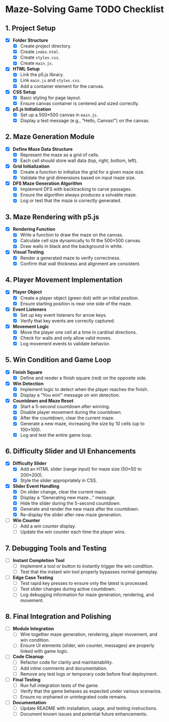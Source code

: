 # Maze-Solving Game TODO Checklist

## 1. Project Setup
- [x] **Folder Structure**
  - [x] Create project directory.
  - [x] Create `index.html`.
  - [x] Create `styles.css`.
  - [x] Create `main.js`.

- [x] **HTML Setup**
  - [x] Link the p5.js library.
  - [x] Link `main.js` and `styles.css`.
  - [x] Add a container element for the canvas.

- [x] **CSS Setup**
  - [x] Basic styling for page layout.
  - [x] Ensure canvas container is centered and sized correctly.

- [x] **p5.js Initialization**
  - [x] Set up a 500×500 canvas in `main.js`.
  - [x] Display a test message (e.g., “Hello, Canvas!”) on the canvas.

## 2. Maze Generation Module
- [x] **Define Maze Data Structure**
  - [x] Represent the maze as a grid of cells.
  - [x] Each cell should store wall data (top, right, bottom, left).

- [x] **Grid Initialization**
  - [x] Create a function to initialize the grid for a given maze size.
  - [x] Validate the grid dimensions based on input maze size.

- [x] **DFS Maze Generation Algorithm**
  - [x] Implement DFS with backtracking to carve passages.
  - [x] Ensure the algorithm always produces a solvable maze.
  - [x] Log or test that the maze is correctly generated.

## 3. Maze Rendering with p5.js
- [x] **Rendering Function**
  - [x] Write a function to draw the maze on the canvas.
  - [x] Calculate cell size dynamically to fit the 500×500 canvas.
  - [x] Draw walls in black and the background in white.

- [x] **Visual Testing**
  - [x] Render a generated maze to verify correctness.
  - [x] Confirm that wall thickness and alignment are consistent.

## 4. Player Movement Implementation
- [x] **Player Object**
  - [x] Create a player object (green dot) with an initial position.
  - [x] Ensure starting position is near one side of the maze.

- [x] **Event Listeners**
  - [x] Set up key event listeners for arrow keys.
  - [x] Verify that key events are correctly captured.

- [x] **Movement Logic**
  - [x] Move the player one cell at a time in cardinal directions.
  - [x] Check for walls and only allow valid moves.
  - [x] Log movement events to validate behavior.

## 5. Win Condition and Game Loop
- [x] **Finish Square**
  - [x] Define and render a finish square (red) on the opposite side.
  
- [x] **Win Detection**
  - [x] Implement logic to detect when the player reaches the finish.
  - [x] Display a “You win!” message on win detection.

- [x] **Countdown and Maze Reset**
  - [x] Start a 5-second countdown after winning.
  - [x] Disable player movement during the countdown.
  - [x] After the countdown, clear the current maze.
  - [x] Generate a new maze, increasing the size by 10 cells (up to 100×100).
  - [x] Log and test the entire game loop.

## 6. Difficulty Slider and UI Enhancements
- [x] **Difficulty Slider**
  - [x] Add an HTML slider (range input) for maze size (50×50 to 200×200).
  - [x] Style the slider appropriately in CSS.

- [x] **Slider Event Handling**
  - [x] On slider change, clear the current maze.
  - [x] Display a “Generating new maze…” message.
  - [x] Hide the slider during the 5-second countdown.
  - [x] Generate and render the new maze after the countdown.
  - [x] Re-display the slider after new maze generation.

- [ ] **Win Counter**
  - [ ] Add a win counter display.
  - [ ] Update the win counter each time the player wins.

## 7. Debugging Tools and Testing
- [ ] **Instant Completion Tool**
  - [ ] Implement a tool or button to instantly trigger the win condition.
  - [ ] Test that the instant win tool properly bypasses normal gameplay.

- [ ] **Edge Case Testing**
  - [ ] Test rapid key presses to ensure only the latest is processed.
  - [ ] Test slider changes during active countdown.
  - [ ] Log debugging information for maze generation, rendering, and movement.

## 8. Final Integration and Polishing
- [ ] **Module Integration**
  - [ ] Wire together maze generation, rendering, player movement, and win condition.
  - [ ] Ensure UI elements (slider, win counter, messages) are properly linked with game logic.

- [ ] **Code Cleanup**
  - [ ] Refactor code for clarity and maintainability.
  - [ ] Add inline comments and documentation.
  - [ ] Remove any test logs or temporary code before final deployment.

- [ ] **Final Testing**
  - [ ] Run full integration tests of the game.
  - [ ] Verify that the game behaves as expected under various scenarios.
  - [ ] Ensure no orphaned or unintegrated code remains.

- [ ] **Documentation**
  - [ ] Update README with installation, usage, and testing instructions.
  - [ ] Document known issues and potential future enhancements.
